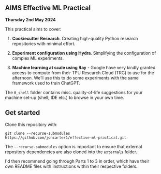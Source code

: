 ## AIMS Effective ML Practical
**Thursday 2nd May 2024**

This practical aims to cover:
1. **Cookiecutter Research**. Creating high-quality Python research repositories with minimal effort.

2. **Experiment configuration using Hydra**. Simplifying the configuration of complex ML experiments.

3. **Machine learning at scale using Ray** - Google have very kindly granted access to compute from their TPU Research Cloud (TRC) to use for the afternoon. We’ll use this to do some experiments with the same framework used to train ChatGPT.

The `0_shell` folder contains misc. quality-of-life suggestions for your machine set-up (shell, IDE etc.) to browse in your own time.


## Get started
Clone this repository with:
```
git clone --recurse-submodules https://github.com/joncarter1/effective-ml-practical.git
```
The `--recurse-submodules` option is important to ensure that external repository dependencies are also cloned into the `externals` folder.

I'd then recommend going through Parts 1 to 3 in order, which have their own README files with instructions within their respective folders.